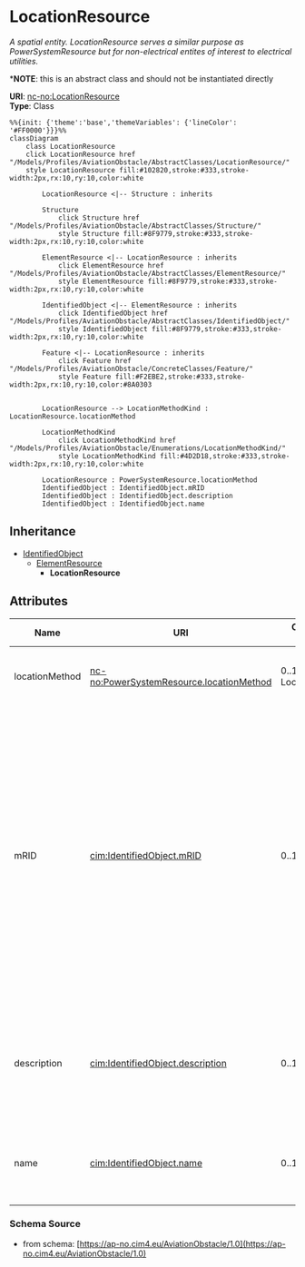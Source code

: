 # LocationResource

_A spatial entity. LocationResource serves a similar purpose as PowerSystemResource but for non-electrical entites of interest to electrical utilities._

*__NOTE__: this is an abstract class and should not be instantiated directly

**URI**: [nc-no:LocationResource](http://cim4.eu/ns/nc-no#LocationResource)<br />
**Type**: Class

```mermaid
%%{init: {'theme':'base','themeVariables': {'lineColor': '#FF0000'}}}%%
classDiagram
    class LocationResource
    click LocationResource href "/Models/Profiles/AviationObstacle/AbstractClasses/LocationResource/"
    style LocationResource fill:#102820,stroke:#333,stroke-width:2px,rx:10,ry:10,color:white

        LocationResource <|-- Structure : inherits

        Structure
            click Structure href "/Models/Profiles/AviationObstacle/AbstractClasses/Structure/"
            style Structure fill:#8F9779,stroke:#333,stroke-width:2px,rx:10,ry:10,color:white
     
        ElementResource <|-- LocationResource : inherits
            click ElementResource href "/Models/Profiles/AviationObstacle/AbstractClasses/ElementResource/"
            style ElementResource fill:#8F9779,stroke:#333,stroke-width:2px,rx:10,ry:10,color:white
     
        IdentifiedObject <|-- ElementResource : inherits
            click IdentifiedObject href "/Models/Profiles/AviationObstacle/AbstractClasses/IdentifiedObject/"
            style IdentifiedObject fill:#8F9779,stroke:#333,stroke-width:2px,rx:10,ry:10,color:white

        Feature <|-- LocationResource : inherits
            click Feature href "/Models/Profiles/AviationObstacle/ConcreteClasses/Feature/"
            style Feature fill:#F2EBE2,stroke:#333,stroke-width:2px,rx:10,ry:10,color:#8A0303


        LocationResource --> LocationMethodKind : LocationResource.locationMethod

        LocationMethodKind
            click LocationMethodKind href "/Models/Profiles/AviationObstacle/Enumerations/LocationMethodKind/"
            style LocationMethodKind fill:#4D2D18,stroke:#333,stroke-width:2px,rx:10,ry:10,color:white

        LocationResource : PowerSystemResource.locationMethod
        IdentifiedObject : IdentifiedObject.mRID
        IdentifiedObject : IdentifiedObject.description
        IdentifiedObject : IdentifiedObject.name
```

## Inheritance
* [IdentifiedObject](IdentifiedObject.md)
    * [ElementResource](ElementResource.md)
        * **LocationResource**

## Attributes
| Name | URI | Cardinality and Range | Description | Inheritance |
| ---  | --- | --- | --- | --- |
| locationMethod | [nc-no:PowerSystemResource.locationMethod](http://cim4.eu/ns/nc-no#PowerSystemResource.locationMethod) | 0..1 LocationMethodKind | Method used to derive geographical location for this entity. | direct |
| mRID | [cim:IdentifiedObject.mRID](https://cim.ucaiug.io/ns#IdentifiedObject.mRID) | 0..1 string | Master resource identifier issued by a model authority. The mRID is unique within an exchange context. Global uniqueness is easily achieved by using a UUID, as specified in RFC 4122, for the mRID. The use of UUID is strongly recommended.For CIMXML data files in RDF syntax conforming to IEC 61970-552, the mRID is mapped to rdf:ID or rdf:about attributes that identify CIM object elements. | IdentifiedObject |
| description | [cim:IdentifiedObject.description](https://cim.ucaiug.io/ns#IdentifiedObject.description) | 0..1 string | The description is a free human readable text describing or naming the object. It may be non unique and may not correlate to a naming hierarchy. | IdentifiedObject |
| name | [cim:IdentifiedObject.name](https://cim.ucaiug.io/ns#IdentifiedObject.name) | 0..1 string | The name is any free human readable and possibly non unique text naming the object. | IdentifiedObject |

### Schema Source
* from schema: [https://ap-no.cim4.eu/AviationObstacle/1.0](https://ap-no.cim4.eu/AviationObstacle/1.0)
